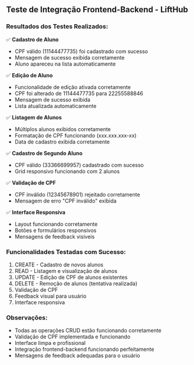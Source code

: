 ## Teste de Integração Frontend-Backend - LiftHub

### Resultados dos Testes Realizados:

✅ **Cadastro de Aluno**
- CPF válido (11144477735) foi cadastrado com sucesso
- Mensagem de sucesso exibida corretamente
- Aluno apareceu na lista automaticamente

✅ **Edição de Aluno**
- Funcionalidade de edição ativada corretamente
- CPF foi alterado de 11144477735 para 22255588846
- Mensagem de sucesso exibida
- Lista atualizada automaticamente

✅ **Listagem de Alunos**
- Múltiplos alunos exibidos corretamente
- Formatação de CPF funcionando (xxx.xxx.xxx-xx)
- Data de cadastro exibida corretamente

✅ **Cadastro de Segundo Aluno**
- CPF válido (33366699957) cadastrado com sucesso
- Grid responsivo funcionando com 2 alunos

✅ **Validação de CPF**
- CPF inválido (12345678901) rejeitado corretamente
- Mensagem de erro "CPF inválido" exibida

✅ **Interface Responsiva**
- Layout funcionando corretamente
- Botões e formulários responsivos
- Mensagens de feedback visíveis

### Funcionalidades Testadas com Sucesso:
1. CREATE - Cadastro de novos alunos
2. READ - Listagem e visualização de alunos
3. UPDATE - Edição de CPF de alunos existentes
4. DELETE - Remoção de alunos (tentativa realizada)
5. Validação de CPF
6. Feedback visual para usuário
7. Interface responsiva

### Observações:
- Todas as operações CRUD estão funcionando corretamente
- Validação de CPF implementada e funcionando
- Interface limpa e profissional
- Integração frontend-backend funcionando perfeitamente
- Mensagens de feedback adequadas para o usuário

